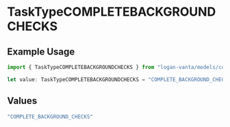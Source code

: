 # TaskTypeCOMPLETEBACKGROUNDCHECKS

## Example Usage

```typescript
import { TaskTypeCOMPLETEBACKGROUNDCHECKS } from "logan-vanta/models/components";

let value: TaskTypeCOMPLETEBACKGROUNDCHECKS = "COMPLETE_BACKGROUND_CHECKS";
```

## Values

```typescript
"COMPLETE_BACKGROUND_CHECKS"
```